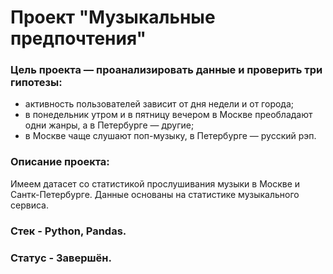 # **Проект "Музыкальные предпочтения"**

### **Цель проекта** —  проанализировать данные и проверить три гипотезы:
- активность пользователей зависит от дня недели и от города;
- в понедельник утром и в пятницу вечером в Москве преобладают одни жанры, а в Петербурге — другие;
- в Москве чаще слушают поп-музыку, в Петербурге — русский рэп.

### **Описание проекта:**
Имеем датасет со статистикой прослушивания музыки в Москве и Сантк-Петербурге. Данные основаны на статистике музыкального сервиса.

### **Стек** - Python, Pandas. <br/>


### **Статус** - Завершён.
